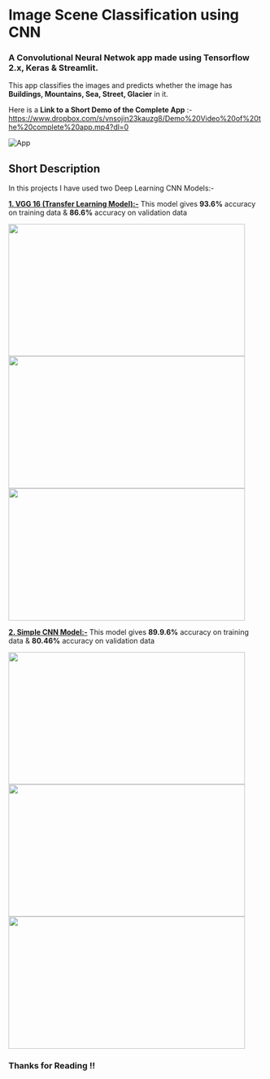 # Image Scene Classification using CNN 

### A Convolutional Neural Netwok app made using Tensorflow 2.x, Keras & Streamlit.

This app classifies the images and predicts whether the image has **Buildings, Mountains, Sea, Street, Glacier** in it.

Here is a **Link to a Short Demo of the Complete App** :- https://www.dropbox.com/s/vnsojin23kauzg8/Demo%20Video%20of%20the%20complete%20app.mp4?dl=0

![App](https://i.ibb.co/r0rv62g/Screenshot-234.png)

## Short Description 

In this projects I have used two Deep Learning CNN Models:-

<b><u> 1. VGG 16 (Transfer Learning Model):-</u></b>
<font>This model gives <b>93.6%</b> accuracy on training data & <b>86.6%</b> accuracy on validation data</font>
<p>     </p>
<div class="row">
 <img src="https://i.ibb.co/G7GVrNM/Screenshot-231.png" height="260"  width="465">
 <img src="https://i.ibb.co/TRbCJ1q/Screenshot-232.png" height="260"  width="465">
</div>
<img src="https://i.ibb.co/7SBwFLH/Screenshot-233.png" height="260"  width="465">


<b><u>2. Simple CNN Model:-</u></b>
<font>This model gives <b>89.9.6%</b> accuracy on training data & <b>80.46%</b> accuracy on validation data</font>
<p>     </p>
<div class="row">
 <img src="https://i.ibb.co/MBrN9YP/Screenshot-227.png" height="260"  width="465">
 <img src="https://i.ibb.co/xDKtxmY/Screenshot-228.png" height="260"  width="465">
</div>
<img src="https://i.ibb.co/gzM529V/Screenshot-230.png" height="260"  width="465">

### Thanks for Reading !!

